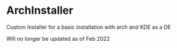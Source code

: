 # ArchInstaller
 Custom Installer for a basic installation with arch and KDE as a DE

Will no longer be updated as of Feb 2022

